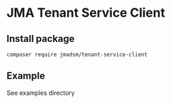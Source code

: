 # JMA Tenant Service Client

## Install package
```shell
composer require jmadsm/tenant-service-client
```

## Example
See examples directory
